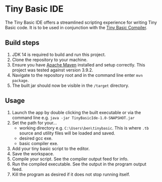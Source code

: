 # Tiny Basic IDE

The Tiny Basic IDE offers a streamlined scripting experience for writing Tiny Basic code. It is to be used in conjunction with the [Tiny Basic Compiler](https://github.com/Benlewis9000/TinyBasicCompiler).

## Build steps

1. JDK 14 is required to build and run this project.
2. Clone the repository to your machine.
3. Ensure you have [Apache Maven](src/main/resources) installed and setup correctly. This project was tested against version 3.9.2.
4. Navigate to the repository root and in the command line enter `mvn package`.
5. The built jar should now be visible in the `/target` directory.

## Usage

1. Launch the app by double clicking the built executable or via the command line e.g. `java -jar TinyBasicIde-1.0-SNAPSHOT.jar`
2. Set the path for your...
   - working directory e.g. `C:\Users\ben\tinybasic`. This is where `.tb` source and utility files will be loaded and saved.
   - desired gcc exe.
   - basic compiler exe.
3. Add your tiny basic script to the editor.
4. Save the workspace.
5. Compile your script. See the compiler output feed for info.
6. Run the compiled executable. See the output in the program output feed.
7. Kill the program as desired if it does not stop running itself.